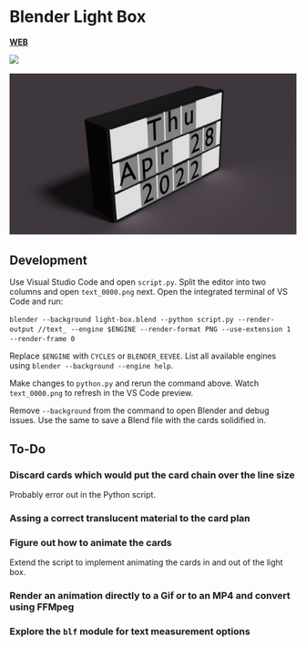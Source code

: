 # Blender Light Box

[**WEB**](https://tomashubelbauer.github.io/blender-light-box)

![](https://github.com/tomashubelbauer/blender-light-box/workflows/render/badge.svg)

![](text_0000.png)

## Development

Use Visual Studio Code and open `script.py`.
Split the editor into two columns and open `text_0000.png` next.
Open the integrated terminal of VS Code and run:

`blender --background light-box.blend --python script.py --render-output //text_ --engine $ENGINE --render-format PNG --use-extension 1 --render-frame 0`

Replace `$ENGINE` with `CYCLES` or `BLENDER_EEVEE`.
List all available engines using `blender --background --engine help`.

Make changes to `python.py` and rerun the command above.
Watch `text_0000.png` to refresh in the VS Code preview.

Remove `--background` from the command to open Blender and debug issues.
Use the same to save a Blend file with the cards solidified in.

## To-Do

### Discard cards which would put the card chain over the line size

Probably error out in the Python script.

### Assing a correct translucent material to the card plan

### Figure out how to animate the cards

Extend the script to implement animating the cards in and out of the
light box.

### Render an animation directly to a Gif or to an MP4 and convert using FFMpeg

### Explore the `blf` module for text measurement options
